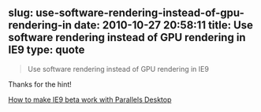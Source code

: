 slug: use-software-rendering-instead-of-gpu-rendering-in
date: 2010-10-27 20:58:11
title: Use software rendering instead of GPU rendering in IE9
type: quote
---

> Use software rendering instead of GPU rendering in IE9

Thanks for the hint!

 [How to make IE9 beta work with Parallels Desktop](http://www.456bereastreet.com/archive/201010/how_to_make_ie9_beta_work_with_parallels_desktop/)
